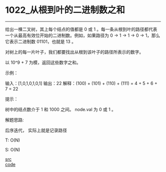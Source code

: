 # 1022_从根到叶的二进制数之和

---


给出一棵二叉树，其上每个结点的值都是 0 或 1 。每一条从根到叶的路径都代表一个从最高有效位开始的二进制数。例如，如果路径为 0 -> 1 -> 1 -> 0 -> 1，那么它表示二进制数 01101，也就是 13 。

对树上的每一片叶子，我们都要找出从根到该叶子的路径所表示的数字。

以 10^9 + 7 为模，返回这些数字之和。

 

示例：

输入：[1,0,1,0,1,0,1]
输出：22
解释：(100) + (101) + (110) + (111) = 4 + 5 + 6 + 7 = 22
 

提示：

树中的结点数介于 1 和 1000 之间。
node.val 为 0 或 1 。

解题思路:

后序迭代， 实际上就是记录路径

T: O(N)

S: O(N)

[src](https://leetcode-cn.com/problems/sum-of-root-to-leaf-binary-numbers/) <br>
[code](code/1022.c) <br>
